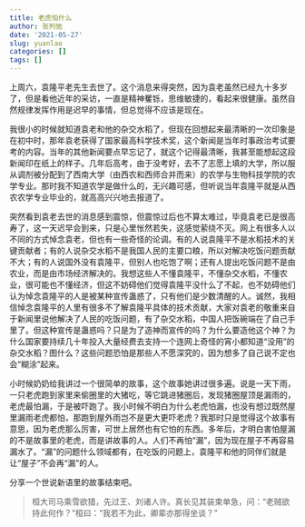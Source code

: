 ```yaml
---
title: 老虎怕什么
author: 张列弛
date: '2021-05-27'
slug: yuanlao
categories: []
tags: []
---
```

上周六，袁隆平老先生去世了。这个消息来得突然，因为袁老虽然已经九十多岁了，但是看他近年的采访，一直是精神矍铄，思维敏捷的，看起来很健康。虽然自然规律发挥作用是迟早的事情，但总觉得不应该是现在。   

我很小的时候就知道袁老和他的杂交水稻了，但现在回想起来最清晰的一次印象是在初中时，那年袁老获得了国家最高科学技术奖，这个新闻是当年时事政治考试要考的内容。当年的其他新闻要点早忘记了，就这个记得最清晰，我甚至能想起这段新闻印在纸上的样子。几年后高考，由于没考好，去不了志愿上填的大学，所以服从调剂被分配到了西南大学（由西农和西师合并而来）的农学与生物科技学院的农学专业。那时我不知道农学是做什么的，无兴趣可感，但听说当年袁隆平就是从西农农学专业毕业的，就高高兴兴地去报道了。   

突然看到袁老去世的消息感到震惊，但震惊过后也不算太难过，毕竟袁老已是很高寿了，这一天迟早会到来，只是心里怅然若失，这感觉萦绕不灭。网上有很多人以不同的方式悼念袁老，但也有一些奇怪的论调。有的人说袁隆平不是水稻技术的关键贡献者；有的人说杂交水稻不是我国人民的主要口粮，所以对解决吃饭问题贡献不大；有的人说国外没有袁隆平，但别人也吃饱了啊；还有人提出吃饭问题不是由农业，而是由市场经济解决的。我想这些人不懂袁隆平，不懂杂交水稻，不懂农业，很可能也不懂经济，但这不妨碍他们觉得袁隆平没什么了不起，也不妨碍他们认为悼念袁隆平的人是被某种宣传蛊惑了，只有他们是少数清醒的人。诚然，我相信悼念袁隆平的人里有很多不了解袁隆平具体的技术贡献，大家对袁老的敬重来自于新闻里说他解决了人民的吃饭问题，有了杂交水稻，中国人把饭碗端在了自己手里了。但这种宣传是蛊惑吗？只是为了造神而宣传的吗？为什么要造他这个神？为什么国家要持续几十年投入大量经费去支持一个连网上奇怪的宵小都知道“没用”的杂交水稻？图什么？这些问题恐怕是那些人不愿深究的，因为想多了自己说不定也会“糊涂”起来。     


小时候奶奶给我讲过一个很简单的故事，这个故事她讲过很多遍。说是一天下雨，一只老虎跑到家里来偷圈里的大猪吃，等它跳进猪圈后，发现猪圈屋顶是漏雨的，老虎最怕漏，于是被吓跑了。我小时候不明白为什么老虎怕漏，也没有想过既然屋里漏雨老虎都怕，那跑到屋外雨岂不是更大更吓老虎？我那时只是觉得这个故事有意思，因为老虎那么厉害，可世上居然也有它怕的东西。多年后，才明白害怕屋漏的不是故事里的老虎，而是讲故事的人。人们不再怕“漏”，因为现在屋子不再容易漏水了。“漏”的问题什么领域都有，在吃饭的问题上，袁隆平和他的同伴们就是让“屋子”不会再“漏”的人。    


分享一个世说新语里的故事结束吧。  

> 桓大司马乘雪欲猎，先过王、刘诸人许。真长见其装束单急，问：“老贼欲持此何作？”桓曰：“我若不为此，卿辈亦那得坐谈？”





